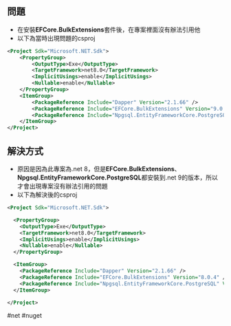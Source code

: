 ## 問題
* 在安裝**EFCore.BulkExtensions**套件後，在專案裡面沒有辦法引用他
* 以下為當時出現問題的csproj
```xml
<Project Sdk="Microsoft.NET.Sdk"> 
	<PropertyGroup> 
		<OutputType>Exe</OutputType> 
		<TargetFramework>net8.0</TargetFramework> 
		<ImplicitUsings>enable</ImplicitUsings> 
		<Nullable>enable</Nullable> 
	</PropertyGroup> 
	<ItemGroup> 
		<PackageReference Include="Dapper" Version="2.1.66" /> 
		<PackageReference Include="EFCore.BulkExtensions" Version="9.0.1" /> 
		<PackageReference Include="Npgsql.EntityFrameworkCore.PostgreSQL" Version="9.0.4" /> 
	</ItemGroup> 
</Project>
```
## 解決方式
* 原因是因為此專案為.net 8，但是**EFCore.BulkExtensions**、**Npgsql.EntityFrameworkCore.PostgreSQL**都安裝到.net 9的版本，所以才會出現專案沒有辦法引用的問題
* 以下為解決後的csproj
```xml
<Project Sdk="Microsoft.NET.Sdk">

  <PropertyGroup>
    <OutputType>Exe</OutputType>
    <TargetFramework>net8.0</TargetFramework>
    <ImplicitUsings>enable</ImplicitUsings>
    <Nullable>enable</Nullable>
  </PropertyGroup>

  <ItemGroup>
    <PackageReference Include="Dapper" Version="2.1.66" />
    <PackageReference Include="EFCore.BulkExtensions" Version="8.0.4" />
    <PackageReference Include="Npgsql.EntityFrameworkCore.PostgreSQL" Version="8.0.4" />
  </ItemGroup>

</Project>
```

#net #nuget 